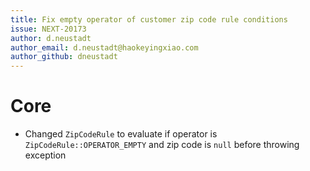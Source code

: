 ```yaml
---
title: Fix empty operator of customer zip code rule conditions
issue: NEXT-20173
author: d.neustadt
author_email: d.neustadt@haokeyingxiao.com
author_github: dneustadt
---
```

# Core
* Changed `ZipCodeRule` to evaluate if operator is `ZipCodeRule::OPERATOR_EMPTY` and zip code is `null` before throwing exception
